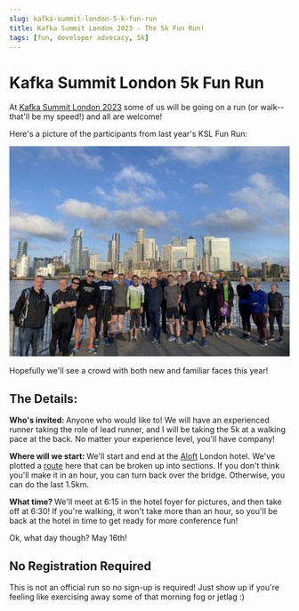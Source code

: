 ```yaml
---
slug: kafka-summit-london-5-k-fun-run
title: Kafka Summit London 2023 - The 5k Fun Run! 
tags: [fun, developer advocacy, 5k]
---
```


# Kafka Summit London 5k Fun Run 

At [Kafka Summit London 2023](https://www.kafka-summit.org/events/kafka-summit-london-2023/about) some of us will be going on a run (or walk-- that'll be my speed!) and all are welcome! 

Here's a picture of the participants from last year's KSL Fun Run: 

![Group of twenty or so people wearing running clothes and smiling.](./summit-run.jpeg)

Hopefully we'll see a crowd with both new and familiar faces this year! 

## The Details: 

<b> Who's invited: </b> Anyone who would like to! We will have an experienced runner taking the role of lead runner, and I will be taking the 5k at a walking pace at the back. No matter your experience level, you'll have company! 

<b> Where will we start:  </b> We'll start and end at the [Aloft](https://www.marriott.com/en-us/hotels/lonal-aloft-london-excel/overview/?scid=f2ae0541-1279-4f24-b197-a979c79310b0) London hotel. We've plotted a [route](https://www.plotaroute.com/route/2190007) here that can be broken up into sections. If you don't think you'll make it in an hour, you can turn back over the bridge. Otherwise, you can do the last 1.5km. 

<b> What time? </b> We'll meet at 6:15 in the hotel foyer for pictures, and then take off at 6:30! If you're walking, it won't take more than an hour, so you'll be back at the hotel in time to get ready for more conference fun! 

Ok, what day though? May 16th! 

## No Registration Required

This is not an official run so no sign-up is required! Just show up if you're feeling like exercising away some of that morning fog or jetlag :) 